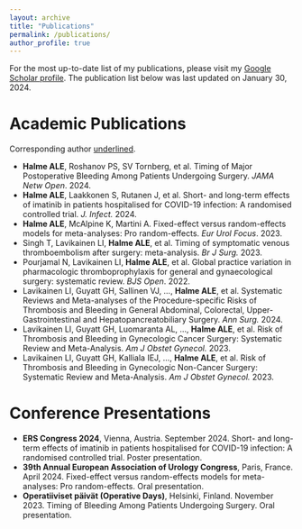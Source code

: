 ```yaml
---
layout: archive
title: "Publications"
permalink: /publications/
author_profile: true
---
```


For the most up-to-date list of my publications, please visit my <a href="{{site.author.googlescholar}}">Google Scholar profile</a>. The publication list below was last updated on January 30, 2024.

Academic Publications
=====
Corresponding author <u>underlined</u>.

- **Halme ALE**, Roshanov PS, SV Tornberg, et al. Timing of Major Postoperative Bleeding Among Patients Undergoing Surgery. *JAMA Netw Open*. 2024.
- **Halme ALE**, Laakkonen S, Rutanen J, et al. Short- and long-term effects of imatinib in patients hospitalised for COVID-19 infection: A randomised controlled trial. *J. Infect.* 2024.
- **Halme ALE**, McAlpine K, Martini A. Fixed-effect versus random-effects models for meta-analyses: Pro random-effects. *Eur Urol Focus*. 2023.
- Singh T, Lavikainen LI, **Halme ALE**, et al. Timing of symptomatic venous thromboembolism after surgery: meta-analysis. *Br J Surg.* 2023.
- Pourjamal N, Lavikainen LI, **Halme ALE**, et al. Global practice variation in pharmacologic thromboprophylaxis for general and gynaecological surgery: systematic review. *BJS Open*. 2022.
- Lavikainen LI, Guyatt GH, Sallinen VJ, …, **Halme ALE**, et al. Systematic Reviews and Meta-analyses of the Procedure-specific Risks of Thrombosis and Bleeding in General Abdominal, Colorectal, Upper-Gastrointestinal and Hepatopancreatobiliary Surgery. *Ann Surg.* 2024.
- Lavikainen LI, Guyatt GH, Luomaranta AL, …, **Halme ALE**, et al. Risk of Thrombosis and Bleeding in Gynecologic Cancer Surgery: Systematic Review and Meta-Analysis. *Am J Obstet Gynecol.* 2023.
- Lavikainen LI, Guyatt GH, Kalliala IEJ, …, **Halme ALE**, et al. Risk of Thrombosis and Bleeding in Gynecologic Non-Cancer Surgery: Systematic Review and Meta-Analysis. *Am J Obstet Gynecol.* 2023.

Conference Presentations
=====
- **ERS Congress 2024**, Vienna, Austria. September 2024. Short- and long-term effects of imatinib in patients hospitalised for COVID-19 infection: A randomised controlled trial. Poster presentation.
- **39th Annual European Association of Urology Congress**, Paris, France. April 2024. Fixed-effect versus random-effects models for meta-analyses: Pro random-effects. Oral presentation.
- **Operatiiviset päivät (Operative Days)**, Helsinki, Finland. November 2023. Timing of Bleeding Among Patients Undergoing Surgery. Oral presentation.
